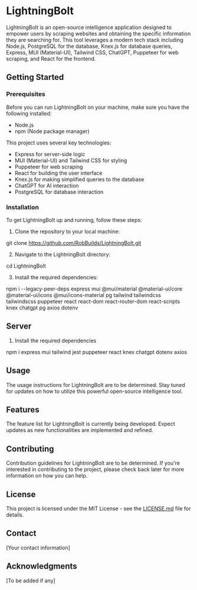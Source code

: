 # LightningBolt

LightningBolt is an open-source intelligence application designed to empower users by scraping websites and obtaining the specific information they are searching for. This tool leverages a modern tech stack including Node.js, PostgreSQL for the database, Knex.js for database queries, Express, MUI (Material-UI), Tailwind CSS, ChatGPT, Puppeteer for web scraping, and React for the frontend.

## Getting Started

### Prerequisites

Before you can run LightningBolt on your machine, make sure you have the following installed:

- Node.js
- npm (Node package manager)

This project uses several key technologies:

- Express for server-side logic
- MUI (Material-UI) and Tailwind CSS for styling
- Puppeteer for web scraping
- React for building the user interface
- Knex.js for making simplified queries to the database
- ChatGPT for AI interaction
- PostgreSQL for database interaction

### Installation

To get LightningBolt up and running, follow these steps:

1. Clone the repository to your local machine:

git clone https://github.com/RobBuilds/LightningBolt.git

2. Navigate to the LightningBolt directory:

cd LightningBolt

3. Install the required dependencies:

npm i --legacy-peer-deps express mui @mui/material @material-ui/core @material-ui/icons @mui/icons-material pg tailwind tailwindcss tailwindscss puppeteer react react-dom react-router-dom react-scripts knex chatgpt pg axios dotenv

## Server
1. Install the required dependencies

npm i express mui tailwind jest puppeteer react knex chatgpt dotenv axios
## Usage

The usage instructions for LightningBolt are to be determined. Stay tuned for updates on how to utilize this powerful open-source intelligence tool.

## Features

The feature list for LightningBolt is currently being developed. Expect updates as new functionalities are implemented and refined.

## Contributing

Contribution guidelines for LightningBolt are to be determined. If you're interested in contributing to the project, please check back later for more information on how you can help.

## License

This project is licensed under the MIT License - see the [LICENSE.md](LICENSE.md) file for details.

## Contact

[Your contact information]

## Acknowledgments

[To be added if any]
